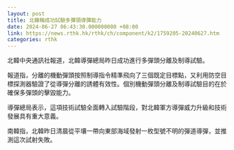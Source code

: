 ```yaml
---
layout: post
title: 北韓稱成功試驗多彈頭導彈能力
date: 2024-06-27 06:43:30.000000000 +08:00
link: https://news.rthk.hk/rthk/ch/component/k2/1759205-20240627.htm
categories: rthk
---
```


北韓中央通訊社報道，北韓導彈總局昨日成功進行多彈頭分離及制導試驗。

報道指，分離的機動彈頭按照制導指令精準飛向了三個既定目標點，又利用防空目標探測器驗證了從導彈分離的誘體有效性。個別機動彈頭分離及制導試驗目的在於確保多彈頭的擊毀能力。

導彈總局表示，這項技術試驗全面轉入試驗階段，對北韓軍方導彈威力升級和技術發展具有重大意義。

南韓指，北韓昨日清晨從平壤一帶向東部海域發射一枚型號不明的彈道導彈，並推測這次試射失敗。
